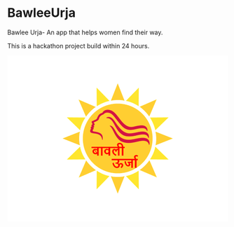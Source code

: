 # BawleeUrja
Bawlee Urja- An app that helps women find their way.

This is a hackathon project build within 24 hours.

![Bawlee Urja](/BawleeUrjaLogo.png)

